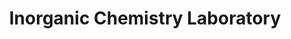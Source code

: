 ---
title: "Inorganic Chemistry Laboratory"
draft: false

# page title background image
bg_image: "images/banner/bg1.jpg"

# meta description ~100 letters in Japanese
description : "Elucidation of functions on porous materials and development of new porous materials"

# Research image
image: "images/research/research-6.jpg"

# interest

# taxonomy
la_categories: "Material Chemistry" # 分子化学 | 物質化学 | 反応化学
keywords: ["Nanospace", "Adsorption", "Catalyst"]
faculties:
  kongo : Prof. Rikishi KONGO
  kongo : Prof. Rikishi KONGO

# contact info
contact:
- icon: ti-email
  link: mailto:ohkubo@okayama-u.ac.jp
  name: ohkubo@okayama-u.ac.jp


- name : "無機化学研究室"
  icon : "ti-world" # icon pack : https://themify.me/themify-icons
  link : "http://chem.okayama-u.ac.jp/~inorganic/index.html"

- name : "3-1-1 Tsushima-Naka, Kita Ward, Okayama City, Okayama 700-8530"
  icon : "ti-location-pin" # icon pack : https://themify.me/themify-icons
  link : "#"

# type
type: "laboratory"
---